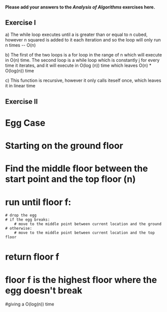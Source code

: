 #### Please add your answers to the ***Analysis of  Algorithms*** exercises here.

## Exercise I

a) The while loop executes until a is greater than or equal to n cubed, however n squared is added to it each iteration and so the loop will only run n times --  O(n) 


b) The first of the two loops is a for loop in the range of n which will execute in O(n) time. The second loop is a while loop which is constantly
j for every time it iterates, and it will execute in O(log (n)) time which leaves O(n) * O(log(n)) time 


c) This function is recursive, however it only calls iteself once, which leaves it in linear time 

## Exercise II

# Egg Case
# Starting on the ground  floor
# Find the middle floor between the start point and the top floor (n)
# run until floor f:
    # drop the egg
    # if the egg breaks:
        # move to the middle point between current location and the ground
    # otherwise:
        # move to the middle point between current location and the top floor
# return floor f
# floor f is the highest floor where the egg doesn't break

#giving a O(log(n)) time 

